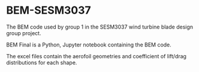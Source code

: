 # BEM-SESM3037
The BEM code used by group 1 in the SESM3037 wind turbine blade design group project.

BEM Final is a Python, Jupyter notebook containing the BEM code.

The excel files contain the aerofoil geometries and coefficient of lift/drag distributions for each shape.
